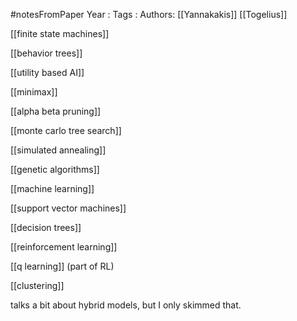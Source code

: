 #notesFromPaper
Year   :
Tags   :
Authors: [[Yannakakis]] [[Togelius]]

[[finite state machines]]

[[behavior trees]]

[[utility based AI]]

[[minimax]]

[[alpha beta pruning]]

[[monte carlo tree search]]

[[simulated annealing]]

[[genetic algorithms]]

[[machine learning]]

[[support vector machines]]

[[decision trees]]

[[reinforcement learning]]

[[q learning]] (part of RL)

[[clustering]]

talks a bit about hybrid models, but I only skimmed that.
